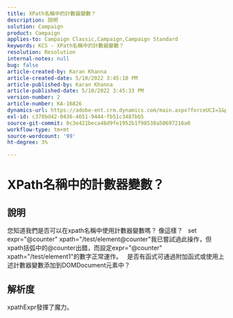 ```yaml
---
title: XPath名稱中的計數器變數？
description: 說明
solution: Campaign
product: Campaign
applies-to: Campaign Classic,Campaign,Campaign Standard
keywords: KCS - XPath名稱中的計數器變數？
resolution: Resolution
internal-notes: null
bug: false
article-created-by: Karan Khanna
article-created-date: 5/10/2022 3:45:10 PM
article-published-by: Karan Khanna
article-published-date: 5/10/2022 3:45:33 PM
version-number: 2
article-number: KA-16826
dynamics-url: https://adobe-ent.crm.dynamics.com/main.aspx?forceUCI=1&pagetype=entityrecord&etn=knowledgearticle&id=c2fb652b-78d0-ec11-a7b5-00224809c556
exl-id: c378bd42-0436-4651-9444-fb51c3487bb5
source-git-commit: 0c3e421beca46d9fe1952b1f98538a50697216a0
workflow-type: tm+mt
source-wordcount: '99'
ht-degree: 3%

---
```


# XPath名稱中的計數器變數？

## 說明


您知道我們是否可以在xpath名稱中使用計數器變數嗎？ 像這樣？
 
set expr=&quot;@counter&quot; xpath=&quot;/test/element@counter&quot;我已嘗試過此操作，但xpath括弧中的@counter出錯，而設定expr=&quot;@counter&quot; xpath=&quot;/test/element1&quot;的數字正常運作。
 
是否有函式可通過附加函式或使用上述計數器變數添加到DOMDocument元素中？


## 解析度


xpathExpr發揮了魔力。

